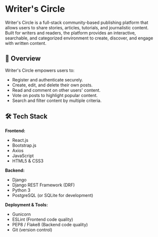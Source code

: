 # Writer's Circle

 Writer's Circle is a full-stack community-based publishing platform that allows users to share stories, articles, tutorials, 
 and journalistic content. Built for writers and readers, the platform provides an interactive, 
 searchable, and categorized environment to create, discover, and engage with written content.

## 🚀 Overview

Writer's Circle empowers users to:

- Register and authenticate securely.
- Create, edit, and delete their own posts.
- Read and comment on other users' content.
- Vote on posts to highlight popular content.
- Search and filter content by multiple criteria.

## 🛠️ Tech Stack

**Frontend:**

- React.js  
- Bootstrap.js  
- Axios  
- JavaScript  
- HTML5 & CSS3

**Backend:**

- Django  
- Django REST Framework (DRF)  
- Python 3  
- PostgreSQL (or SQLite for development)

**Deployment & Tools:**

- Gunicorn  
- ESLint (Frontend code quality)  
- PEP8 / Flake8 (Backend code quality)  
- Git (version control)
